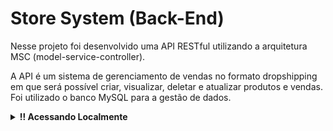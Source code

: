 # Store System (Back-End)

Nesse projeto foi desenvolvido uma API RESTful utilizando a arquitetura MSC (model-service-controller).

A API é um sistema de gerenciamento de vendas no formato dropshipping em que será possível criar, visualizar, deletar e atualizar produtos e vendas. Foi utilizado o banco MySQL para a gestão de dados.

<details>
  <summary><strong>‼️ Acessando Localmente</strong></summary><br />

  1. Clone o repositório

  - Use o comando: `git clone`.
  - Entre na pasta do repositório que você acabou de clonar

  2. Com Docker

**:warning: seu docker-compose precisa estar na versão 1.29 ou superior.

> :information_source: Rode os serviços `node` e `db` com o comando `docker-compose up -d`.

- Lembre-se de parar o `mysql` se estiver usando localmente na porta padrão (`3306`), ou adapte, caso queria fazer uso da aplicação em containers;
- Esses serviços irão inicializar um container chamado `store_manager` e outro chamado `store_manager_db`;
- A partir daqui você pode rodar o container `store_manager` via CLI ou abri-lo no VS Code.

> :information_source: Opção 1: Use o comando `docker-compose run node npm test`, ou para acessar o container e executar lá:

> :information_source: Opção 2: Use o comando `docker exec -it store_manager bash` e sigas passos abaixo.

- Ele te dará acesso ao terminal interativo do container criado pelo compose, que está rodando em segundo plano.

> :information_source: Instale as dependências [**Caso existam**] com `npm install`
  
  3. Scripts

- Criar o banco de dados e gerar as tabelas:

```sh
  npm run migration
```

- Limpar e popular o banco de dados:

```sh
  npm run seed
```

- Iniciar o servidor Node:

```sh
  npm start
```

- Iniciar o servidor Node com nodemon:

```sh
  npm run debug
```

</details>
